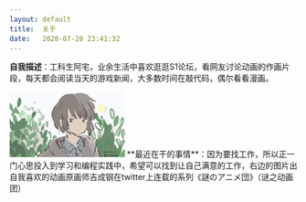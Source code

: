 ```yaml
---
layout: default
title:  关于
date:   2020-07-28 23:41:32
---
```


**自我描述**：工科生阿宅，业余生活中喜欢逛逛S1论坛，看网友讨论动画的作画片段，每天都会阅读当天的游戏新闻，大多数时间在敲代码，偶尔看看漫画。

<img src="/images/myGithub.jpg" style="width:40%;height:40%" class="right" />
**最近在干的事情**：因为要找工作，所以正一门心思投入到学习和编程实践中，希望可以找到让自己满意的工作，右边的图片出自我喜欢的动画原画师吉成钢在twitter上连载的系列《謎のアニメ団》（谜之动画团）